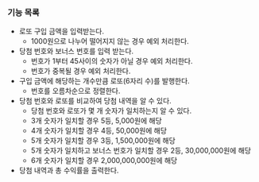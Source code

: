 ### 기능 목록

- 로또 구입 금액을 입력받는다.
    - 1000원으로 나누어 떨어지지 않는 경우 예외 처리한다.
- 당첨 번호와 보너스 번호를 입력 받는다.
    - 번호가 1부터 45사이의 숫자가 아닐 경우 예외 처리한다.
    - 번호가 중복될 경우 예외 처리한다.
- 구입 금액에 해당하는 개수만큼 로또(6자리 수)를 발행한다.
    - 번호를 오름차순으로 정렬한다.
- 당첨 번호와 로또를 비교하여 당첨 내역을 알 수 있다.
    - 당첨 번호와 로또가 몇 개 숫자가 일치하는지 알 수 있다.
    - 3개 숫자가 일치할 경우 5등, 5,000원에 해당
    - 4개 숫자가 일치할 경우 4등, 50,000원에 해당
    - 5개 숫자가 일치할 경우 3등, 1,500,000원에 해당
    - 5개 숫자가 일치하고 보너스 번호가 일치할 경우 2등, 30,000,000원에 해당
    - 6개 숫자가 일치할 경우 2,000,000,000원에 해당
- 당첨 내역과 총 수익률을 출력한다.